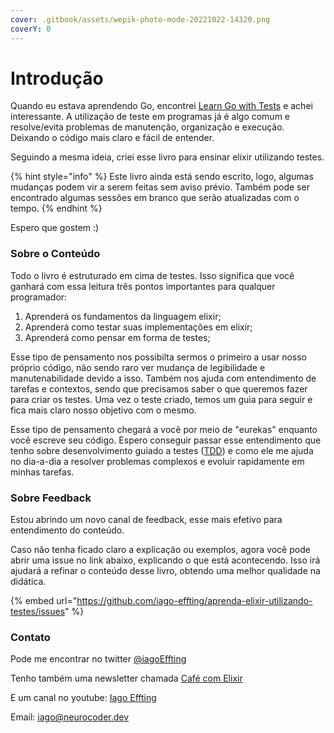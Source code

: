 ```yaml
---
cover: .gitbook/assets/wepik-photo-mode-20221022-14320.png
coverY: 0
---
```


# Introdução

Quando eu estava aprendendo Go, encontrei [Learn Go with Tests](https://quii.gitbook.io/learn-go-with-tests/) e achei interessante. A utilização de teste em programas já é algo comum e resolve/evita problemas de manutenção, organização e execução. Deixando o código mais claro e fácil de entender.

Seguindo a mesma ideia, criei esse livro para ensinar elixir utilizando testes.

{% hint style="info" %}
Este livro ainda está sendo escrito, logo, algumas mudanças podem vir a serem feitas sem aviso prévio. Também pode ser encontrado algumas sessões em branco que serão atualizadas com o tempo.
{% endhint %}

Espero que gostem :)

### Sobre o Conteúdo

Todo o livro é estruturado em cima de testes. Isso significa que você ganhará com essa leitura três pontos importantes para qualquer programador:

1. Aprenderá os fundamentos da linguagem elixir;
2. Aprenderá como testar suas implementações em elixir;
3. Aprenderá como pensar em forma de testes;

Esse tipo de pensamento nos possibilta sermos o primeiro a usar nosso próprio código, não sendo raro ver mudança de legibilidade e manutenabilidade devido a isso. Também nos ajuda com entendimento de tarefas e contextos, sendo que precisamos saber o que queremos fazer para criar os testes. Uma vez o teste criado, temos um guia para seguir e fica mais claro nosso objetivo com o mesmo.

Esse tipo de pensamento chegará a você por meio de "eurekas" enquanto você escreve seu código. Espero conseguir passar esse entendimento que tenho sobre desenvolvimento guiado a testes ([TDD](https://martinfowler.com/bliki/TestDrivenDevelopment.html)) e como ele me ajuda no dia-a-dia a resolver problemas complexos e evoluir rapidamente em minhas tarefas.

### Sobre Feedback

Estou abrindo um novo canal de feedback, esse mais efetivo para entendimento do conteúdo.&#x20;

Caso não tenha ficado claro a explicação ou exemplos, agora você pode abrir uma issue no link abaixo, explicando o que está acontecendo. Isso irá ajudará a refinar o conteúdo desse livro, obtendo uma melhor qualidade na didática.

{% embed url="https://github.com/iago-effting/aprenda-elixir-utilizando-testes/issues" %}

### Contato

Pode me encontrar no twitter [@iagoEffting](https://twitter.com/iagoEffting)

Tenho também uma newsletter chamada [Café com Elixir](https://semanal.cafecomelixir.com.br/)

E um canal no youtube: [Iago Effting](https://www.youtube.com/channel/UCa4Z9RYii3K-DHCAk8JWV-g/)

Email: [iago@neurocoder.dev](mailto:iago@neurocoder.dev)

